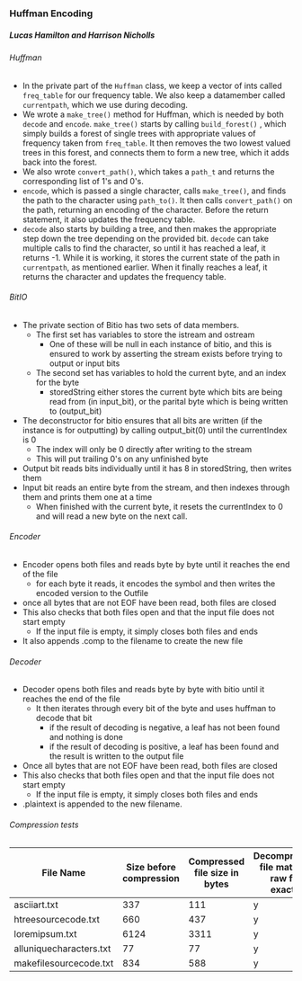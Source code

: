 ### Huffman Encoding

##### Lucas Hamilton and Harrison Nicholls

###### Huffman

- In the private part of the `Huffman` class, we keep a vector of ints called `freq_table` for our frequency table. We also keep a datamember called `currentpath`, which we use during decoding.
- We wrote a `make_tree()` method for Huffman, which is needed by both `decode` and `encode`. `make_tree()` starts by calling `build_forest()` , which simply builds a forest of single trees with appropriate values of frequency taken from `freq_table`. It then removes the two lowest valued trees in this forest, and connects them to form a new tree, which it adds back into the forest.
- We also wrote `convert_path()`, which takes a `path_t` and returns the corresponding list of 1's and 0's.
- `encode`, which is passed a single character, calls `make_tree()`, and finds the path to the character using `path_to()`. It then calls `convert_path()` on the path, returning an encoding of the character. Before the return statement, it also updates the frequency table.
- `decode` also starts by building a tree, and then makes the appropriate step down the tree depending on the provided bit. `decode` can take multiple calls to find the character, so until it has reached a leaf, it returns -1. While it is working, it stores the current state of the path in `currentpath`, as mentioned earlier. When it finally reaches a leaf, it returns the character and updates the frequency table.

###### BitIO

- The private section of Bitio has two sets of data members.
  - The first set has variables to store the istream and ostream
    - One of these will be null in each instance of bitio, and this is ensured to work by asserting the stream exists before trying to output or input bits
  - The second set has variables to hold the current byte, and an index for the byte
    - storedString either stores the current byte which bits are being read from (in input_bit), or the parital byte which is being written to (output_bit)
- The deconstructor for bitio ensures that all bits are written (if the instance is for outputting) by calling output_bit(0) until the currentIndex is 0
  - The index will only be 0 directly after writing to the stream
  - This will put trailing 0's on any unfinished byte
- Output bit reads bits individually until it has 8 in storedString, then writes them
- Input bit reads an entire byte from the stream, and then indexes through them and prints them one at a time
  - When finished with the current byte, it resets the currentIndex to 0 and will read a new byte on the next call.

###### Encoder

- Encoder opens both files and reads byte by byte until it reaches the end of the file
  - for each byte it reads, it encodes the symbol and then writes the encoded version to the Outfile
- once all bytes that are not EOF have been read, both files are closed
- This also checks that both files open and that the input file does not start empty
  - If the input file is empty, it simply closes both files and ends
- It also appends .comp to the filename to create the new file

###### Decoder

- Decoder opens both files and reads byte by byte with bitio until it reaches the end of the file
  - It then iterates through every bit of the byte and uses huffman to decode that bit
    - if the result of decoding is negative, a leaf has not been found and nothing is done
    - if the result of decoding is positive, a leaf has been found and the result is written to the output file
- Once all bytes that are not EOF have been read, both files are closed
- This also checks that both files open and that the input file does not start empty
  - If the input file is empty, it simply closes both files and ends
- .plaintext is appended to the new filename.

###### Compression tests
| File Name               | Size before compression | Compressed file size in bytes | Decompressed file matches raw file exactly |
| ----------------------- | ----------------------- | ----------------------------- | ------------------------------------------ |
| asciiart.txt            | 337                     | 111                           | y                                          |
| htreesourcecode.txt     | 660                     | 437                           | y                                          |
| loremipsum.txt          | 6124                    | 3311                          | y                                          |
| alluniquecharacters.txt | 77                      | 77                            | y                                          |
| makefilesourcecode.txt  | 834                     | 588                           | y                                          |
